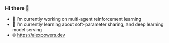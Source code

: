 ### Hi there 👋

- 🔭 I’m currently working on multi-agent reinforcement learning
- 🌱 I’m currently learning about soft-parameter sharing, and deep learning model serving
- 🌐 https://alexpowers.dev

<!--
**abpwrs/abpwrs** is a ✨ _special_ ✨ repository because its `README.md` (this file) appears on your GitHub profile.

Here are some ideas to get you started:

- 🔭 I’m currently working on ...
- 🌱 I’m currently learning ...
- 👯 I’m looking to collaborate on ...
- 🤔 I’m looking for help with ...
- 💬 Ask me about ...
- 📫 How to reach me: ...
- 😄 Pronouns: ...
- ⚡ Fun fact: ...
-->
